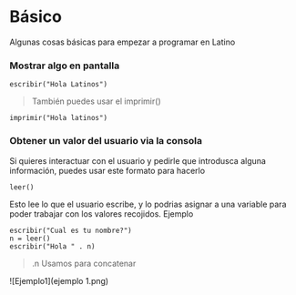 # Básico
Algunas cosas básicas para empezar a programar en Latino


### Mostrar algo en pantalla

```
escribir("Hola Latinos")
```
> También puedes usar el imprimir()

```
imprimir("Hola latinos")
```


### Obtener un valor del usuario via la consola
Si quieres interactuar con el usuario y pedirle que introdusca alguna información, puedes usar este formato para hacerlo 
```
leer()
```
Esto lee lo que el usuario escribe, y lo podrias asignar a una variable para poder trabajar con los valores recojidos.
Ejemplo

```
escribir("Cual es tu nombre?")
n = leer()
escribir("Hola " . n)
```
> .n Usamos para concatenar

![Ejemplo1](ejemplo 1.png)

